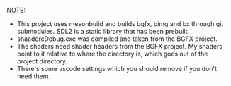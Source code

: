 NOTE:

* This project uses mesonbuild and builds bgfx, bimg and bx through git submodules. SDL2 is a static library that has been prebuilt.
* shaadercDebug.exe was compiled and taken from the BGFX project.
* The shaders need shader headers from the BGFX project. My shaders point to it relative to where the directory is, which goes out of the project directory.
* There's some vscode settings which you should remove if you don't need them.